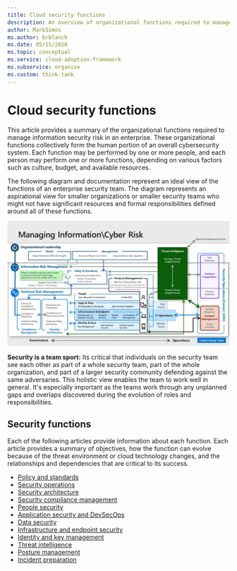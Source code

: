 ```yaml
---
title: Cloud security functions
description: An overview of organizational functions required to manage information security risk in an enterprise
author: MarkSimos
ms.author: brblanch
ms.date: 05/15/2020
ms.topic: conceptual
ms.service: cloud-adoption-framework
ms.subservice: organize
ms.custom: think-tank
---
```


# Cloud security functions

This article provides a summary of the organizational functions required to manage information security risk in an enterprise. These organizational functions collectively form the human portion of an overall cybersecurity system. Each function may be performed by one or more people, and each person may perform one or more functions, depending on various factors such as culture, budget, and available resources.

The following diagram and documentation represent an ideal view of the functions of an enterprise security team. The diagram represents an aspirational view for smaller organizations or smaller security teams who might not have significant resources and formal responsibilities defined around all of these functions.

![View of the functions of an enterprise security team](../_images/security/enterprise-security-team.png)

**Security is a team sport:** Its critical that individuals on the security team see each other as part of a whole security team, part of the whole organization, and part of a larger security community defending against the same adversaries. This holistic view enables the team to work well in general. It's especially important as the teams work through any unplanned gaps and overlaps discovered during the evolution of roles and responsibilities.

## Security functions

Each of the following articles provide information about each function. Each article provides a summary of objectives, how the function can evolve because of the threat environment or cloud technology changes, and the relationships and dependencies that are critical to its success.

- [Policy and standards](./cloud-security-policy-standards.md)
- [Security operations](./cloud-security-operations-center.md)
- [Security architecture](./cloud-security-architecture.md)
- [Security compliance management](./cloud-security-compliance-management.md)
- [People security](./cloud-security-people.md)
- [Application security and DevSecOps](./cloud-security-application-security-devsecops.md)
- [Data security](./cloud-security-data-security.md)
- [Infrastructure and endpoint security](./cloud-security-infrastructure-endpoint.md)
- [Identity and key management](./cloud-security-identity-keys.md)
- [Threat intelligence](./cloud-security-threat-intelligence.md)
- [Posture management](./cloud-security-posture-management.md)
- [Incident preparation](./cloud-security-incident-preparation.md)
